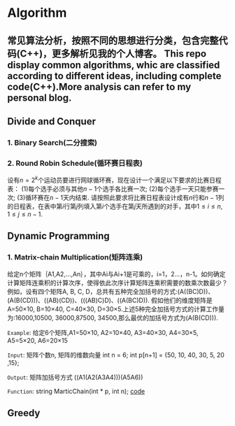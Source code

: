 # Algorithm

常见算法分析，按照不同的思想进行分类，包含完整代码(C++)，更多解析见我的个人博客。
This repo display common algorithms, whic are classified according to different ideas, including complete code(C++).More analysis can refer to my personal blog.
----------

## Divide and Conquer

### 1. Binary Search(二分搜索)

### 2. Round Robin Schedule(循环赛日程表)

设有$n=2^{k}$个运动员要进行网球循环赛，现在设计一个满足以下要求的比赛日程表：
(1)每个选手必须与其他$n-1$个选手各比赛一次;
(2)每个选手一天只能参赛一次;
(3)循环赛在$n-1$天内结束.
请按照此要求将比赛日程表设计成有$n$行和$n-1$列的日程表，在表中第$i$行第$j$列填入第$i$个选手在第$j$天所遇到的对手，其中$1 \leq i \leq n,1 \leq j \leq n-1$.


## Dynamic Programming

### 1. Matrix-chain Multiplication(矩阵连乘)

给定n个矩阵｛A1,A2,…,An｝，其中Ai与Ai+1是可乘的，i=1，2…，n-1。如何确定计算矩阵连乘积的计算次序，使得依此次序计算矩阵连乘积需要的数乘次数最少？例如，设有四个矩阵A, B, C, D，总共有五种完全加括号的方式:(A((BC)D))、(A(B(CD)))、((AB)(CD))、(((AB)C)D)、((A(BC)D)). 假如他们的维度矩阵是A=50×10, B=10×40, C=40×30, D=30×5.上述5种完全加括号方式的计算工作量为:16000,10500, 36000,87500, 34500,那么最优的加括号方式为(A(B(CD))).

`Example`: 给定6个矩阵,A1=50×10, A2=10×40, A3=40×30, A4=30×5, A5=5×20, A6=20×15

`Input`: 矩阵个数n, 矩阵的维数向量 int n = 6; int p[n+1] = {50, 10, 40, 30, 5, 20 ,15}; 

`Output`: 矩阵加括号方式 ((A1(A2(A3A4)))(A5A6))

`Function`: string MarticChain(int * p, int n); [code](https://github.com/spuronlee/Algorithm/blob/master/Dynamic%20Programming/DP_1_MatrixMultiplication.cpp)


## Greedy
